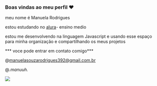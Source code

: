 ### Boas vindas ao meu perfil ❤️

meu nome é Manuela Rodrigues 

estou estudando no [alura](https://www.alura.com.br)- ensino medio 

estou me desenvolvendo na linguagem Javascript
e usando esse espaço para minha organização e compartilhando os meus projetos 

*** voce pode entrar em contato comigo***

@manuelasouzarodrigues392@gmail.com.br

@_.manuuh._ 

![](https://tenor.com/pt-BR/view/hh-gif-25727083)
